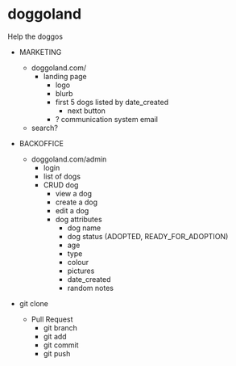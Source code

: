 # doggoland
Help the doggos

- MARKETING
    - doggoland.com/
        - landing page
            - logo
            - blurb
            - first 5 dogs listed by date_created
                - next button
            - ? communication system email
    - search?
- BACKOFFICE
    - doggoland.com/admin
        - login
        - list of dogs
        - CRUD dog
            - view a dog
            - create a dog
            - edit a dog
            - dog attributes
                - dog name
                - dog status (ADOPTED, READY_FOR_ADOPTION)
                - age
                - type
                - colour
                - pictures
                - date_created
                - random notes

- git clone
    - Pull Request
        - git branch
        - git add
        - git commit
        - git push
